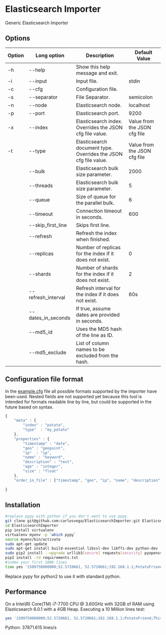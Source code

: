 # Elasticsearch Importer
Generic Elasticsearch Importer

## Options

| Option | Long option        | Description                                            | Default Value |
|--------|--------------------|--------------------------------------------------------|---------------|
| -h     | --help             | Show this help message and exit.                       |               |
| -i     | --input            | Input file.                                            | stdin         |
| -c     | --cfg              | Configuration file.                                    |               |
| -s     | --separator        | File Separator.                                        | semicolon     |
| -n     | --node             | Elasticsearch node.                                    | localhost     |
| -p     | --port             | Elasticsearch port.                                    | 9200     |
| -x     | --index            | Elasticsearch index. Overrides the JSON cfg file value.         | Value from the JSON cfg file |
| -t     | --type             | Elasticsearch document type. Overrides the JSON cfg file value. | Value from the JSON cfg file |
|        | --bulk             | Elasticsearch bulk size parameter.                     | 2000          |
|        | --threads          | Elasticsearch bulk size parameter.                     | 5             |
|        | --queue            | Size of queue for the parallel bulk.                   | 6             |
|        | --timeout          | Connection timeout in seconds.                         | 600           |
|        | --skip_first_line  | Skips first line.                                      |               |
|        | --refresh          | Refresh the index when finished.                       |               |
|        | --replicas         | Number of replicas for the index if it does not exist. | 0             |
|        | --shards           | Number of shards for the index if it does not exist.   | 2             |
|        | --refresh_interval | Refresh interval for the index if it does not exist.   | 60s           |
|        | --dates_in_seconds | If true, assume dates are provided in seconds.         |               |
|        | --md5_id           | Uses the MD5 hash of the line as ID.                   |               |
|        | --md5_exclude      | List of column names to be excluded from the hash.     |               |

## Configuration file format

In the [example.cfg](https://github.com/carlosvega/ElasticsearchImporter/blob/master/example.cfg) file all possible formats supported by the importer have been used. Nested fields are not supported yet because this tool is intended for formats readable line by line, but could be supported in the future based on syntax.

```JavaScript
{
	"meta" : {
		"index" : "patata",
		"type"  : "my_potato"
	},
	"properties" : {
		"timestamp" : "date",
		"geo" : "geopoint",
		"ip"  : "ip",
		"name" : "keyword",
		"description" : "text",
		"age" : "integer",
		"size" : "float"
	},
	"order_in_file" : ["timestamp", "geo", "ip", "name", "description", "age", "size"]
	
}
```

## Installation

```Bash
#replace pypy with python if you don't want to use pypy.
git clone git@github.com:carlosvega/ElasticsearchImporter.git ElasticsearchImporter
cd ElasticsearchImporter
pip install virtualenv
virtualenv myenv -p `which pypy`
source myenv/bin/activate 
sudo apt-get update
sudo apt-get install build-essential libssl-dev libffi-dev python-dev
sudo pip2 install --upgrade urllib3[secure] requests[security] pyopenssl ndg-httpsclient pyasn1 pip
pip2 install -rU requirements.txt 
#index your first 100K lines
time yes '1509750000000;52.5720661, 52.5720661;192.168.1.1;PotatoFriend;This is a potato and it is your friend;20;201.1' | head -100000 | pv -l | pypy elasticImporter.py -c example.cfg
```

Replace pypy for python2 to use it with standard python.

## Performance

On a Intel(R) Core(TM) i7-7700 CPU @ 3.60GHz with 32GB of RAM using Elasticsearch 6.0.1  with a 4GB Heap.
Executing a 10 Million lines test:

```Bash
yes '1509750000000;52.5720661, 52.5720661;192.168.1.1;PotatoFriend;This is a potato and it is your friend;20;201.1' | head -10000000 | pv -l | time python elasticImporter.py -c example.cfg                                                             
```

Python: 37871.615 lines/s
